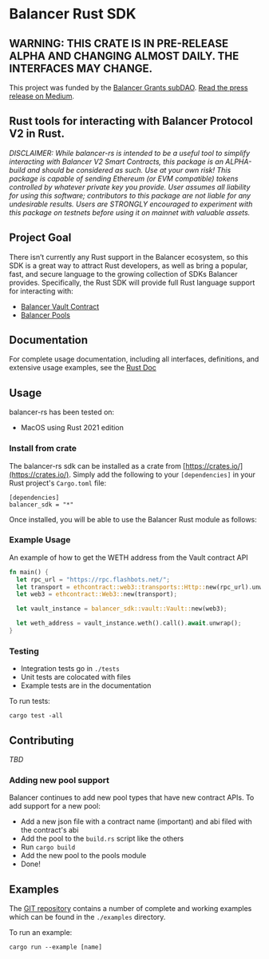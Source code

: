 # Balancer Rust SDK

## WARNING: THIS CRATE IS IN PRE-RELEASE ALPHA AND CHANGING ALMOST DAILY. THE INTERFACES MAY CHANGE.

This project was funded by the [Balancer Grants subDAO](http://grants.balancer.community/). [Read the press release on Medium](https://medium.com/@BalancerGrants/balancer-is-adding-rust-support-c28bdc1305e6).

## Rust tools for interacting with Balancer Protocol V2 in Rust.

_DISCLAIMER: While balancer-rs is intended to be a useful tool to simplify interacting with Balancer V2 Smart Contracts, this package is an ALPHA-build and should be considered as such. Use at your own risk! This package is capable of sending Ethereum (or EVM compatible) tokens controlled by whatever private key you provide. User assumes all liability for using this software; contributors to this package are not liable for any undesirable results. Users are STRONGLY encouraged to experiment with this package on testnets before using it on mainnet with valuable assets._

## Project Goal

There isn’t currently any Rust support in the Balancer ecosystem, so this SDK is a great way to attract Rust developers, as well as bring a popular, fast, and secure language to the growing collection of SDKs Balancer provides. Specifically, the Rust SDK will provide full Rust language support for interacting with:

- [Balancer Vault Contract](https://dev.balancer.fi/references/contracts/apis/the-vault)
- [Balancer Pools](https://dev.balancer.fi/references/contracts/apis/pools)

## Documentation

For complete usage documentation, including all interfaces, definitions, and extensive usage examples, see the [Rust Doc](https://docs.rs/crate/balancer_sdk)

## Usage

balancer-rs has been tested on:

- MacOS using Rust 2021 edition
<!-- - Linux using Python 3.9-dev
- Windows using Python 3.9.5 -->

### Install from crate

The balancer-rs sdk can be installed as a crate from [https://crates.io/](https://crates.io/). Simply add the following to your `[dependencies]` in your Rust project's `Cargo.toml` file:

```
[dependencies]
balancer_sdk = "*"
```

Once installed, you will be able to use the Balancer Rust module as follows:

### Example Usage

An example of how to get the WETH address from the Vault contract API

```rust
fn main() {
  let rpc_url = "https://rpc.flashbots.net/";
  let transport = ethcontract::web3::transports::Http::new(rpc_url).unwrap();
  let web3 = ethcontract::Web3::new(transport);

  let vault_instance = balancer_sdk::vault::Vault::new(web3);

  let weth_address = vault_instance.weth().call().await.unwrap();
}
```

### Testing

- Integration tests go in `./tests`
- Unit tests are colocated with files
- Example tests are in the documentation

To run tests:

`cargo test -all`

## Contributing

_TBD_

### Adding new pool support

Balancer continues to add new pool types that have new contract APIs. To add support for a new pool:

- Add a new json file with a contract name (important) and abi filed with the contract's abi
- Add the pool to the `build.rs` script like the others
- Run `cargo build`
- Add the new pool to the pools module
- Done!

## Examples

The [GIT repository](https://github.com/drewdrewthis/balancer-sdk/tree/develop/balancer-rs) contains a number of complete and working examples which can be found in the `./examples` directory.

To run an example:

`cargo run --example [name]`
